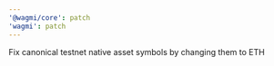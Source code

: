 ```yaml
---
'@wagmi/core': patch
'wagmi': patch
---
```


Fix canonical testnet native asset symbols by changing them to ETH
